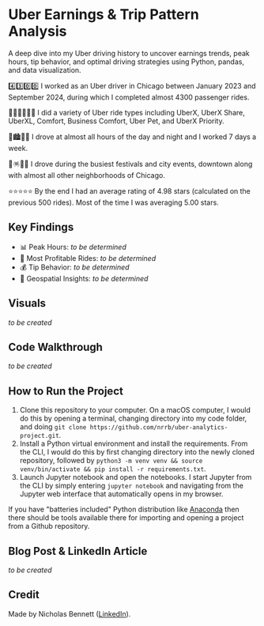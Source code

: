 # Uber Earnings & Trip Pattern Analysis

A deep dive into my Uber driving history to uncover earnings trends, peak hours, tip behavior, and optimal driving strategies using Python, pandas, and data visualization.

4️⃣3️⃣0️⃣0️⃣ 
I worked as an Uber driver in Chicago between January 2023 and September 2024, during which I completed almost 4300 passenger rides.

🚙🚐🐶🤹🏻‍♂️ 
I did a variety of Uber ride types including UberX, UberX Share, UberXL, Comfort, Business Comfort, Uber Pet, and UberX Priority.

🌇🏙️🌆🌃 
I drove at almost all hours of the day and night and I worked 7 days a week.

🥳🪅🎸🌭 
I drove during the busiest festivals and city events, downtown along with almost all other neighborhoods of Chicago.

⭐️⭐️⭐️⭐️⭐️ 
By the end I had an average rating of 4.98 stars (calculated on the previous 500 rides). Most of the time I was averaging 5.00 stars. 

## Key Findings

* 📊 Peak Hours: _to be determined_
* 🚖 Most Profitable Rides: _to be determined_
* 💰 Tip Behavior: _to be determined_
* 📍 Geospatial Insights: _to be determined_

## Visuals

_to be created_

## Code Walkthrough

_to be created_

## How to Run the Project

1. Clone this repository to your computer. On a macOS computer, I would do this by opening a terminal, changing directory into my code folder, and doing `git clone https://github.com/nrrb/uber-analytics-project.git`.
2. Install a Python virtual environment and install the requirements. From the CLI, I would do this by first changing directory into the newly cloned repository, followed by `python3 -m venv venv && source venv/bin/activate && pip install -r requirements.txt`. 
3. Launch Jupyter notebook and open the notebooks. I start Jupyter from the CLI by simply entering `jupyter notebook` and navigating from the Jupyter web interface that automatically opens in my browser.

If you have "batteries included" Python distribution like [Anaconda](https://www.anaconda.com/) then there should be tools available there for importing and opening a project from a Github repository.

## Blog Post & LinkedIn Article

_to be created_

## Credit

Made by Nicholas Bennett ([LinkedIn](https://www.linkedin.com/in/nicholasrrbennett)).
